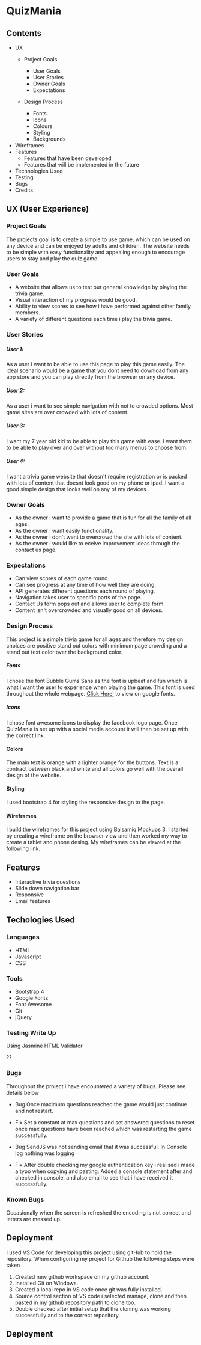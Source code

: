 # QuizMania


## Contents

* UX 
    * Project Goals
      * User Goals
      * User Stories
      * Owner Goals
      * Expectations
    
    * Design Process
        * Fonts
        * Icons
        * Colours
        * Styling
        * Backgrounds
* Wireframes 
* Features 
    * Features that have been developed
    *  Features that will be implemented in the future
* Technologies Used 
* Testing
* Bugs
* Credits


## UX (User Experience) 
### Project Goals
The projects goal is to create a simple to use game, which can be used on any device and can be enjoyed by adults and children. The website needs to be simple with easy functionality and appealing enough to encourage users to stay and play the quiz game.

### User Goals
* A website that allows us to test our general knowledge by playing the trivia game.
* Visual interaction of my progress would be good.
* Ability to view scores to see how i have performed against other family members.
* A variety of different questions each time i play the trivia game.

### User Stories
##### User 1:
As a user i want to be able to use this page to play this game easily. The ideal scenario would be a game that you dont need to download from any app store and you can play directly from the browser on any device.

##### User 2:
As a user i want to see simple navigation with not to crowded options. Most game sites are over crowded with lots of content.

##### User 3:
I want my 7 year old kid to be able to play this game with ease. I want them to be able to play over and over without too many menus to choose from.

##### User 4:
I want a trivia game website that doesn't require registration or is packed with lots of content that doesnt look good on my phone or ipad.  I want a good simple design that looks well on any of my devices.


### Owner Goals

* As the owner i want to provide a game that is fun for all the family of all ages.
* As the owner i want easily functionality.
* As the owner i don't want to overcrowd the site with lots of content.
* As the owner i would like to eceive improvement ideas through the contact us page.


### Expectations
* Can view scores of each game round.
* Can see progress at any time of how well they are doing.
* API generates different questions each round of playing.
* Navigation takes user to specific parts of the page.
* Contact Us form pops out and allows user to complete form.
* Content isn't overcrowded and visually good on all devices.

### Design Process
This project is a simple trivia game for all ages and therefore my design choices are positive stand out colors with minimum page crowding and a stand out text color over the background color.

##### Fonts
I chose the font Bubble Gums Sans as the font is upbeat and fun which is what i want the user to experience when playing the game. This font is used throughout the whole webpage. <a href="https://fonts.google.com/specimen/Bubblegum+Sans">Click Here!</a> to view on google fonts.

##### Icons
I chose font awesome icons to display the facebook logo page. Once QuizMania is set up with a social media account it will then be set up with the correct link.
#### Colors
The main text is orange with a lighter orange for the buttons. Text is a contract between black and white and all colors go well with the overall design of the website.

#### Styling
I used bootstrap 4 for styling the responsive design to the page. 


#### Wireframes
I build the wireframes for this project using Balsamiq Mockups 3. I started by creating a wireframe on the browser view and then worked my way to create a tablet and phone desing. My wireframes can be viewed at the following link.

## Features
* Interactive trivia questions
* Slide down navigation bar
* Responsive
* Email features


## Techologies Used

### Languages
* HTML
* Javascript
* CSS

### Tools
* Bootstrap 4
* Google Fonts
* Font Awesome
* Git
* jQuery

### Testing Write Up
Using Jasmine
HTML Validator

??

### Bugs

Throughout the project i have encountered a variety of bugs. Please see details below

* Bug
Once maximum questions reached the game would just continue and not restart.
* Fix
Set a constant at max questions and set answered questions to reset once max questions have been reached which was restarting the game successfully.

* Bug
SendJS was not sending email that it was successful. In Console log nothing was logging
* Fix
After double checking my google authentication key i realised i made a typo when copying and pasting. Added a console statement after and checked in console, and also email to see that i have received it successfully.

### Known Bugs
Occasionally when the screen is refreshed the encoding is not correct and letters are messed up.


## Deployment
I used VS Code for developing this project using gitHub to hold the repository.
When configuring my project for Github the following steps were taken
 
 1. Created new github workspace on my github account.
 2. Installed Git on Windows.
 3. Created a local repo in VS code once git was fully installed.
 4. Source control section of VS code i selected manage, clone and then pasted in my github repository path to clone too.
 5. Double checked after initial setup that the cloning was working successfully and to the correct repository.

 ## Deployment

